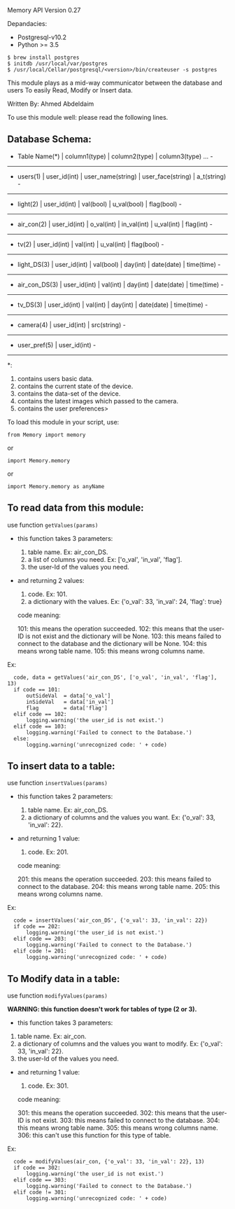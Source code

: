 
 Memory API Version 0.27
 
 Depandacies:
 - Postgresql-v10.2
 - Python >= 3.5
 ```
 $ brew install postgres
 $ initdb /usr/local/var/postgres
 $ /usr/local/Cellar/postgresql/<version>/bin/createuser -s postgres
 ```

 This module plays as a mid-way communicator between the database and users
 To easily Read, Modify or Insert data.
 
 Written By: Ahmed Abdeldaim

 To use this module well:
 please read the following lines.

 Database Schema:
 ---------------------------------------------------------------------------------------------------------
 - Table Name(*)   | column1(type)  | column2(type)     | column3(type) ...                               -
 ---------------------------------------------------------------------------------------------------------
 - users(1)        | user_id(int)   | user_name(string) | user_face(string) | a_t(string)                 -
 ---------------------------------------------------------------------------------------------------------
 - light(2)        | user_id(int)   | val(bool)         | u_val(bool)       | flag(bool)                  -
 ---------------------------------------------------------------------------------------------------------
 - air_con(2)      | user_id(int)   | o_val(int)        | in_val(int)       | u_val(int)   | flag(int)    -
  ---------------------------------------------------------------------------------------------------------
 - tv(2)           | user_id(int)   | val(int)          | u_val(int)        | flag(bool)                  -
 ---------------------------------------------------------------------------------------------------------
 - light_DS(3)     | user_id(int)   | val(bool)         | day(int)          | date(date)   | time(time)   -
 ---------------------------------------------------------------------------------------------------------
 - air_con_DS(3)   | user_id(int)   | val(int)          | day(int)          | date(date)   | time(time)   -
 ---------------------------------------------------------------------------------------------------------
 - tv_DS(3)        | user_id(int)   | val(int)          | day(int)          | date(date)   | time(time)   -
 ---------------------------------------------------------------------------------------------------------
 - camera(4)       | user_id(int)   | src(string)                                                         -
 ---------------------------------------------------------------------------------------------------------
 - user_pref(5)    | user_id(int)                                                                         -
 ---------------------------------------------------------------------------------------------------------
 *:
   1. contains users basic data.
   2. contains the current state of the device.
   3. contains the data-set of the device.
   4. contains the latest images which passed to the camera.
   5. contains the user preferences>

 To load this module in your script, use:
 ```
 from Memory import memory
 ```
 or
 ```
 import Memory.memory
 ```
 or
 ```
 import Memory.memory as anyName
 ```

 ## To read data from this module:
 use function `getValues(params)`
 - this function takes 3 parameters:

   1. table name. Ex: air_con_DS.
   2. a list of columns you need. Ex: ['o_val', 'in_val', 'flag'].
   3. the user-Id of the values you need.

 - and returning 2 values:

   1. code. Ex: 101.
   2. a dictionary with the values. Ex: {'o_val': 33, 'in_val': 24, 'flag': true}

   code meaning:
   
   101: this means the operation succeeded.
   102: this means that the user-ID is not exist and the dictionary will be None.
   103: this means failed to connect to the database and the dictionary will be None.
   104: this means wrong table name.
   105: this means wrong columns name.

 Ex:
 ```
   code, data = getValues('air_con_DS', ['o_val', 'in_val', 'flag'], 13)
   if code == 101:
       outSideVal  = data['o_val']
       inSideVal   = data['in_val']
       flag        = data['flag']
   elif code == 102:
       logging.warning('the user_id is not exist.')
   elif code == 103:
       logging.warning('Failed to connect to the Database.')
   else:
       logging.warning('unrecognized code: ' + code)
```

 ## To insert data to a table:
 use function `insertValues(params)`
 - this function takes 2 parameters:
   1. table name. Ex: air_con_DS.
   2. a dictionary of columns and the values you want. Ex: {'o_val': 33, 'in_val': 22}.

 - and returning 1 value:
   1. code. Ex: 201.

   code meaning:
   
   201: this means the operation succeeded.
   203: this means failed to connect to the database.
   204: this means wrong table name.
   205: this means wrong columns name.

 Ex:
 ```
   code = insertValues('air_con_DS', {'o_val': 33, 'in_val': 22})
   if code == 202:
       logging.warning('the user_id is not exist.')
   elif code == 203:
       logging.warning('Failed to connect to the Database.')
   elif code != 201:
       logging.warning('unrecognized code: ' + code)
```

 ## To Modify data in a table:
 use function `modifyValues(params)`

 **WARNING: this function doesn't work for tables of type (2 or 3).**

  - this function takes 3 parameters:
   1. table name. Ex: air_con.
   2. a dictionary of columns and the values you want to modify. Ex: {'o_val': 33, 'in_val': 22}.
   3. the user-Id of the values you need.

 - and returning 1 value:
   1. code. Ex: 301.

   code meaning:
   
   301: this means the operation succeeded. 
   302: this means that the user-ID is not exist. 
   303: this means failed to connect to the database. 
   304: this means wrong table name. 
   305: this means wrong columns name. 
   306: this can't use this function for this type of table. 

 Ex:
 ```
   code = modifyValues(air_con, {'o_val': 33, 'in_val': 22}, 13)
   if code == 302:
       logging.warning('the user_id is not exist.')
   elif code == 303:
       logging.warning('Failed to connect to the Database.')
   elif code != 301:
       logging.warning('unrecognized code: ' + code)
```

